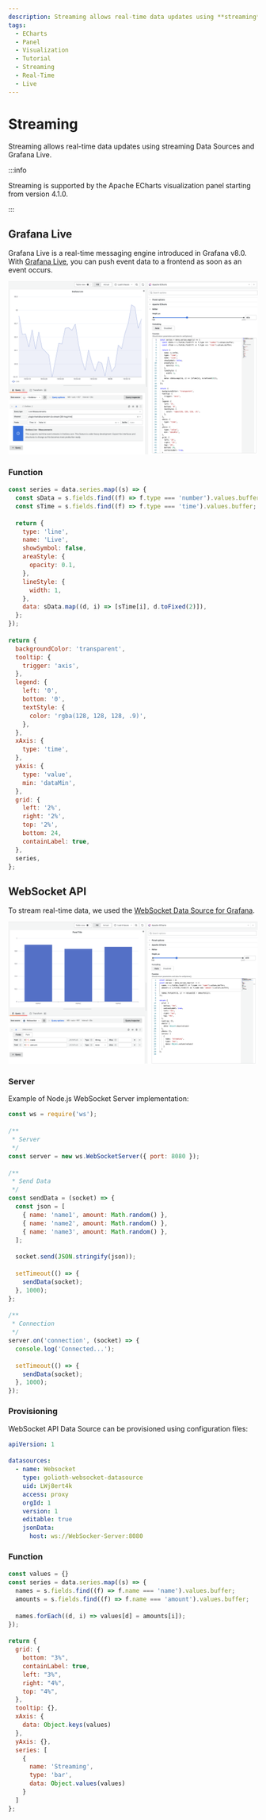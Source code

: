 ```yaml
---
description: Streaming allows real-time data updates using **streaming** Data Sources and Grafana Live.
tags:
  - ECharts
  - Panel
  - Visualization
  - Tutorial
  - Streaming
  - Real-Time
  - Live
---
```


# Streaming

Streaming allows real-time data updates using streaming Data Sources and Grafana Live.

:::info

Streaming is supported by the Apache ECharts visualization panel starting from version 4.1.0.

:::

## Grafana Live

Grafana Live is a real-time messaging engine introduced in Grafana v8.0. With [Grafana Live](https://grafana.com/docs/grafana/latest/setup-grafana/set-up-grafana-live/), you can push event data to a frontend as soon as an event occurs.

![Live](img/live.png)

### Function

```javascript
const series = data.series.map((s) => {
  const sData = s.fields.find((f) => f.type === 'number').values.buffer;
  const sTime = s.fields.find((f) => f.type === 'time').values.buffer;

  return {
    type: 'line',
    name: 'Live',
    showSymbol: false,
    areaStyle: {
      opacity: 0.1,
    },
    lineStyle: {
      width: 1,
    },
    data: sData.map((d, i) => [sTime[i], d.toFixed(2)]),
  };
});

return {
  backgroundColor: 'transparent',
  tooltip: {
    trigger: 'axis',
  },
  legend: {
    left: '0',
    bottom: '0',
    textStyle: {
      color: 'rgba(128, 128, 128, .9)',
    },
  },
  xAxis: {
    type: 'time',
  },
  yAxis: {
    type: 'value',
    min: 'dataMin',
  },
  grid: {
    left: '2%',
    right: '2%',
    top: '2%',
    bottom: 24,
    containLabel: true,
  },
  series,
};
```

## WebSocket API

To stream real-time data, we used the [WebSocket Data Source for Grafana](https://grafana.com/grafana/plugins/golioth-websocket-datasource/).

![Streaming](img/websocket.png)

### Server 

Example of Node.js WebSocket Server implementation:

```javascript
const ws = require('ws');

/**
 * Server
 */
const server = new ws.WebSocketServer({ port: 8080 });

/**
 * Send Data
 */
const sendData = (socket) => {
  const json = [
    { name: 'name1', amount: Math.random() },
    { name: 'name2', amount: Math.random() },
    { name: 'name3', amount: Math.random() },
  ];

  socket.send(JSON.stringify(json));

  setTimeout(() => {
    sendData(socket);
  }, 1000);
};

/**
 * Connection
 */
server.on('connection', (socket) => {
  console.log('Connected...');

  setTimeout(() => {
    sendData(socket);
  }, 1000);
});
```

### Provisioning

WebSocket API Data Source can be provisioned using configuration files:

```yaml
apiVersion: 1

datasources:
  - name: Websocket
    type: golioth-websocket-datasource
    uid: LWj8ert4k
    access: proxy
    orgId: 1
    version: 1
    editable: true
    jsonData:
      host: ws://WebSocker-Server:8080
```

### Function

```javascript
const values = {}
const series = data.series.map((s) => {
  names = s.fields.find((f) => f.name === 'name').values.buffer;
  amounts = s.fields.find((f) => f.name === 'amount').values.buffer;

  names.forEach((d, i) => values[d] = amounts[i]);
});

return {
  grid: {
    bottom: "3%",
    containLabel: true,
    left: "3%",
    right: "4%",
    top: "4%",
  },
  tooltip: {},
  xAxis: {
    data: Object.keys(values)
  },
  yAxis: {},
  series: [
    {
      name: 'Streaming',
      type: 'bar',
      data: Object.values(values)
    }
  ]
};
```